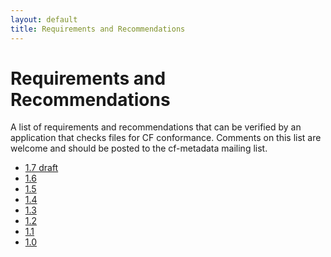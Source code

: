 ```yaml
---
layout: default
title: Requirements and Recommendations
---
```


# Requirements and Recommendations

A list of requirements and recommendations that can be verified by an application that checks files for CF conformance. Comments on this list are welcome and should be posted to the cf-metadata mailing list.

* <a href="http://cf-convention.github.io/Conformance/conformance.html">1.7 draft</a>
* <a href="Data/cf-documents/requirements-recommendations/requirements-recommendations-1.6.html">1.6</a>
* <a href="Data/cf-documents/requirements-recommendations/requirements-recommendations-1.5.html">1.5</a>
* <a href="Data/cf-documents/requirements-recommendations/requirements-recommendations-1.4.html">1.4</a>
* <a href="Data/cf-documents/requirements-recommendations/requirements-recommendations-1.3.html">1.3</a>
* <a href="Data/cf-documents/requirements-recommendations/requirements-recommendations-1.2.html">1.2</a>
* <a href="Data/cf-documents/requirements-recommendations/requirements-recommendations-1.1.html">1.1</a>
* <a href="Data/cf-documents/requirements-recommendations/requirements-recommendations-1.0.html">1.0</a>

